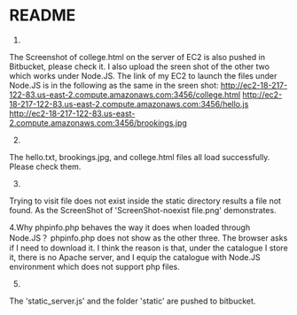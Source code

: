 # README #
1.
The Screenshot of college.html on the server of EC2 is also pushed in Bitbucket, please check it.
I also upload the sreen shot of the other two which works under Node.JS.
The link of my EC2 to launch the files under Node.JS is in the following as the same in the sreen shot:
http://ec2-18-217-122-83.us-east-2.compute.amazonaws.com:3456/college.html
http://ec2-18-217-122-83.us-east-2.compute.amazonaws.com:3456/hello.js
http://ec2-18-217-122-83.us-east-2.compute.amazonaws.com:3456/brookings.jpg

2.
The hello.txt, brookings.jpg, and college.html files all load successfully.  Please check them.

3.
Trying to visit file does not exist inside the static directory results a file not found.
As the ScreenShot of 'ScreenShot-noexist file.png' demonstrates.

4.Why phpinfo.php behaves the way it does when loaded through Node.JS？
phpinfo.php does not show as the other three.  The browser asks if I need to download it.
I think the reason is that, under the catalogue I store it, there is no Apache server, and I equip the catalogue with Node.JS environment which does not support php files.

5.
The 'static_server.js' and the folder 'static' are pushed to bitbucket. 
